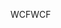 <span data-ttu-id="1a737-101">WCF</span><span class="sxs-lookup"><span data-stu-id="1a737-101">WCF</span></span>